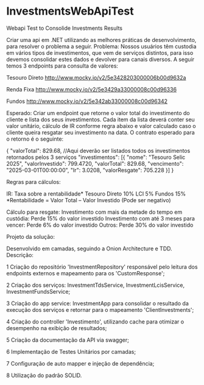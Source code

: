 # InvestmentsWebApiTest
Webapi Test to Consolide Investments Results

Criar uma api em .NET utilizando as melhores práticas de desenvolvimento, para resolver o 
problema a seguir.
Problema:
Nossos usuários têm custodia em vários tipos de investimentos, que vem de serviços distintos, para
isso devemos consolidar estes dados e devolver para canais diversos. A seguir temos 3 endpoints 
para consulta de valores:

Tesouro Direto
http://www.mocky.io/v2/5e3428203000006b00d9632a

Renda Fixa
http://www.mocky.io/v2/5e3429a33000008c00d96336

Fundos
http://www.mocky.io/v2/5e342ab33000008c00d96342

Esperado:
Criar um endpoint que retorne o valor total do investimento do cliente e lista dos seus 
investimentos. Cada item da lista deverá conter seu valor unitário, cálculo de IR conforme regra 
abaixo e valor calculado caso o cliente queira resgatar seu investimento na data. O contrato 
esperado para o retorno é o seguinte:

{
 "valorTotal": 829.68,
 //Aqui deverão ser listados todos os investimentos retornados pelos 3 serviços
 "investimentos": [{
 "nome": "Tesouro Selic 2025",
 "valorInvestido": 799.4720,
 "valorTotal": 829.68,
 "vencimento": "2025-03-01T00:00:00",
 "Ir": 3.0208,
 "valorResgate": 705.228
 }]
}

Regras para cálculos:

IR:
Taxa sobre a rentabilidade*
Tesouro Direto 10%
LCI 5%
Fundos 15%
*Rentabilidade = Valor Total – Valor Investido (Pode ser negativo)

Cálculo para resgate:
Investimento com mais da metade do tempo em custódia: Perde 15% do valor investido
Investimento com até 3 meses para vencer: Perde 6% do valor investido
Outros: Perde 30% do valor investido

Projeto da solução:

Desenvolvido em camadas, seguindo a Onion Architecture e TDD. Descrição:

1 Criação do repositório 'InvestmentRepository' responsável pelo leitura dos endpoints externos e mapeamento para os 'CustomResponse';

2 Criação dos serviços: InvestmentTdsService, InvestmentLcisService, InvestmentFundsService;

3 Criação do app service: InvestmentApp para consolidar o resultado da execução dos serviços e retornar para o mapeamento 'ClientInvestments';

4 Criação do controller 'Investimento', utilizando cache para otimizar o desempenho na exibição de resultados;

5 Criação da documentação da API via swagger;

6 Implementação de Testes Unitários por camadas;

7 Configuração de auto mapper e injeção de dependência; 

8 Utilização do padrão SOLID.

